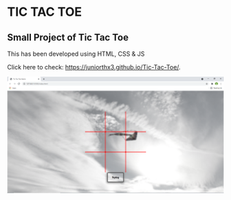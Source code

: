 # TIC TAC TOE

## Small Project of Tic Tac Toe


This has been developed using HTML, CSS & JS

Click here to check: https://juniorthx3.github.io/Tic-Tac-Toe/.

![Project pic](screen.PNG)
